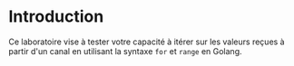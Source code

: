 # Introduction

Ce laboratoire vise à tester votre capacité à itérer sur les valeurs reçues à partir d'un canal en utilisant la syntaxe `for` et `range` en Golang.
